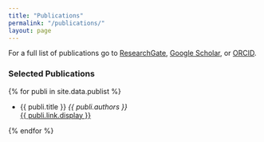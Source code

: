 ```yaml
---
title: "Publications"
permalink: "/publications/"
layout: page
---
```


For a full list of publications go to [ResearchGate](https://www.researchgate.net/profile/Liu-Lei-16), [Google Scholar](https://scholar.google.com/citations?user=JqwKipIAAAAJ&hl=en), or [ORCID](https://orcid.org/0000-0002-1040-6026).

### Selected Publications

{% for publi in site.data.publist %}

  * {{ publi.title }} 
  <em>{{ publi.authors }} </em><br /><a href="{{ publi.link.url }}">{{ publi.link.display }}</a>

{% endfor %}
